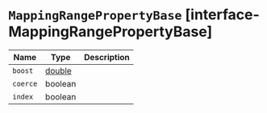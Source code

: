 # `MappingRangePropertyBase` [interface-MappingRangePropertyBase]

| Name | Type | Description |
| - | - | - |
| `boost` | [double](./double.md) | &nbsp; |
| `coerce` | boolean | &nbsp; |
| `index` | boolean | &nbsp; |
